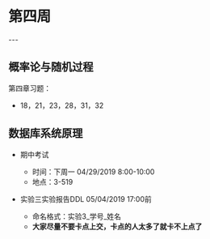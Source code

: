 # 第四周  
---  

## 概率论与随机过程  
第四章习题：  
- 18，21，23，28，31，32  

## 数据库系统原理  
- 期中考试  
	- 时间：下周一 04/29/2019 8:00-10:00  
	- 地点：3-519  

- 实验三实验报告DDL 05/04/2019 17:00前  
	- 命名格式：实验3_学号_姓名  
	- **大家尽量不要卡点上交，卡点的人太多了就卡不上点了**   
